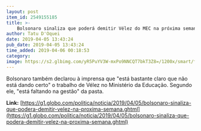 ```yaml
---
layout: post
item_id: 2549155185
title: >-
    Bolsonaro sinaliza que poderá demitir Vélez do MEC na próxima semana
author: Tatu D'Oquei
date: 2019-04-05 13:43:24
pub_date: 2019-04-05 13:43:24
time_added: 2019-04-06 00:18:53
category: 
image: https://s2.glbimg.com/yR5PuYV3W-mxPo9NNCQT7bkT3Z8=/1200x/smart/filters:cover():strip_icc()/s04.video.glbimg.com/x720/7516043.jpg
---
```


Bolsonaro também declarou à imprensa que "está bastante claro que não está dando certo" o trabalho de Vélez no Ministério da Educação. Segundo ele, "está faltando na gestão" da pasta.

**Link:** [https://g1.globo.com/politica/noticia/2019/04/05/bolsonaro-sinaliza-que-podera-demitir-velez-na-proxima-semana.ghtml](https://g1.globo.com/politica/noticia/2019/04/05/bolsonaro-sinaliza-que-podera-demitir-velez-na-proxima-semana.ghtml)

